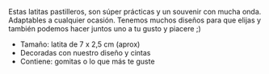 Estas latitas pastilleros, son súper prácticas y un souvenir con mucha onda.
Adaptables a cualquier ocasión.
Tenemos muchos diseños para que elijas y también podemos hacer juntos uno a tu gusto y piacere ;)

- Tamaño: latita de 7 x 2,5 cm (aprox)
- Decoradas con nuestro diseño y cintas
- Contiene: gomitas o lo que más te guste